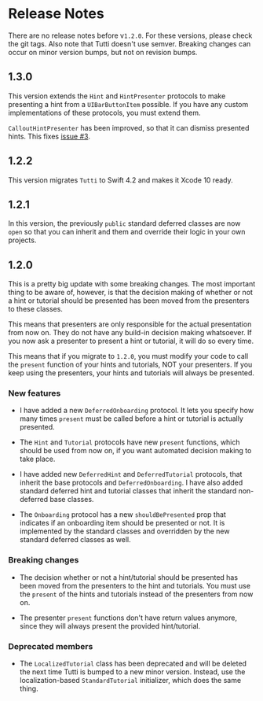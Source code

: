 # Release Notes

There are no release notes before v`1.2.0`. For these versions, please check the
git tags. Also note that Tutti doesn't use semver. Breaking changes can occur on
minor version bumps, but not on revision bumps.




## 1.3.0

This version extends the `Hint` and `HintPresenter` protocols to make presenting
a hint from a `UIBarButtonItem` possible. If you have any custom implementations
of these protocols, you must extend them.

`CalloutHintPresenter` has been improved, so that it can dismiss presented hints.
This fixes [issue #3](https://github.com/danielsaidi/Tutti/issues/3).



## 1.2.2

This version migrates `Tutti` to Swift 4.2 and makes it Xcode 10 ready.



## 1.2.1

In this version, the previously `public` standard deferred classes are now `open`
so that you can inherit and them and override their logic in your own projects.



## 1.2.0

This is a pretty big update with some breaking changes. The most important thing
to be aware of, however, is that the decision making of whether or not a hint or
tutorial should be presented has been moved from the presenters to these classes.

This means that presenters are only responsible for the actual presentation from
now on. They do not have any build-in decision making whatsoever. If you now ask
a presenter to present a hint or tutorial, it will do so every time.

This means that if you migrate to `1.2.0`, you must modify your code to call the
`present` function of your hints and tutorials, NOT your presenters. If you keep
using the presenters, your hints and tutorials will always be presented.


### New features

- I have added a new `DeferredOnboarding` protocol. It lets you specify how many
times `present` must be called before a hint or tutorial is actually presented.

- The `Hint` and `Tutorial` protocols have new `present` functions, which should
be used from now on, if you want automated decision making to take place.

- I have added new `DeferredHint` and `DeferredTutorial` protocols, that inherit
the base protocols and `DeferredOnboarding`. I have also added standard deferred
hint and tutorial classes that inherit the standard non-deferred base classes.

- The `Onboarding` protocol has a new `shouldBePresented` prop that indicates if
an onboarding item should be presented or not. It is implemented by the standard
classes and overridden by the new standard deferred classes as well.


### Breaking changes

- The decision whether or not a hint/tutorial should be presented has been moved
from the presenters to the hint and tutorials. You must use the `present` of the
hints and tutorials instead of the presenters from now on.

- The presenter `present` functions don't have return values anymore, since they
will always present the provided hint/tutorial.


### Deprecated members

- The `LocalizedTutorial` class has been deprecated and will be deleted the next
time Tutti is bumped to a new minor version. Instead, use the localization-based
`StandardTutorial` initializer, which does the same thing.
